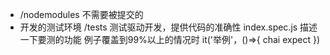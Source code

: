 - /nodemodules
  不需要被提交的
- 开发的测试环境
  /tests
  测试驱动开发，提供代码的准确性
  index.spec.js
  描述一下要测的功能
  例子覆盖到99%以上的情况时
  it('举例'，()=>{
    chai expect 
  })